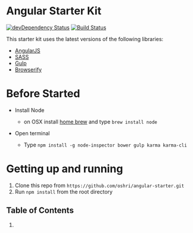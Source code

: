 # Angular Starter Kit

[![devDependency Status](https://david-dm.org/oshri/angular-starter/dev-status.svg)](https://david-dm.org/oshri/angular-starter#info=devDependencies) [![Build Status](https://travis-ci.org/oshri/angular-starter.svg)](https://travis-ci.org/oshri/oshri/angular-starter)

This starter kit uses the latest versions of the following libraries:

- [AngularJS](http://angularjs.org/)
- [SASS](http://sass-lang.com/)
- [Gulp](http://gulpjs.com/)
- [Browserify](http://browserify.org/)


# Before Started

 - Install Node
 	- on OSX install [home brew](http://brew.sh/) and type `brew install node`

 - Open terminal
	- Type `npm install -g node-inspector bower gulp karma karma-cli`

# Getting up and running

1. Clone this repo from `https://github.com/oshri/angular-starter.git`
2. Run `npm install` from the root directory


## Table of Contents

  1. [](#)


```javascript
	
	  

```